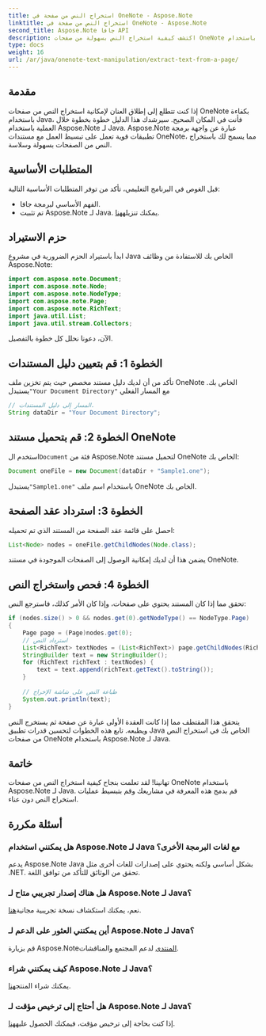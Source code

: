 ```yaml
---
title: استخراج النص من صفحة في OneNote - Aspose.Note
linktitle: استخراج النص من صفحة في OneNote - Aspose.Note
second_title: Aspose.Note جافا API
description: اكتشف كيفية استخراج النص بسهولة من صفحات OneNote باستخدام Aspose.Note لـ Java. قم بتبسيط عملياتك باستخدام هذا الدليل الشامل خطوة بخطوة.
type: docs
weight: 16
url: /ar/java/onenote-text-manipulation/extract-text-from-a-page/
---
```

## مقدمة
إذا كنت تتطلع إلى إطلاق العنان لإمكانية استخراج النص من صفحات OneNote بكفاءة باستخدام Java، فأنت في المكان الصحيح. سيرشدك هذا الدليل خطوة بخطوة خلال العملية باستخدام Aspose.Note لـ Java. Aspose.Note عبارة عن واجهة برمجة تطبيقات قوية تعمل على تبسيط العمل مع مستندات OneNote، مما يسمح لك باستخراج النص من الصفحات بسهولة وسلاسة.
## المتطلبات الأساسية
قبل الغوص في البرنامج التعليمي، تأكد من توفر المتطلبات الأساسية التالية:
- الفهم الأساسي لبرمجة جافا.
-  تم تثبيت Aspose.Note لـ Java. يمكنك تنزيله[هنا](https://releases.aspose.com/note/java/).
## حزم الاستيراد
ابدأ باستيراد الحزم الضرورية في مشروع Java الخاص بك للاستفادة من وظائف Aspose.Note:
```java
import com.aspose.note.Document;
import com.aspose.note.Node;
import com.aspose.note.NodeType;
import com.aspose.note.Page;
import com.aspose.note.RichText;
import java.util.List;
import java.util.stream.Collectors;
```
الآن، دعونا نحلل كل خطوة بالتفصيل.
## الخطوة 1: قم بتعيين دليل المستندات
 تأكد من أن لديك دليل مستند مخصص حيث يتم تخزين ملف OneNote الخاص بك. يستبدل`"Your Document Directory"` مع المسار الفعلي
```java
// المسار إلى دليل المستندات.
String dataDir = "Your Document Directory";
```
## الخطوة 2: قم بتحميل مستند OneNote
 استخدم ال`Document` فئة من Aspose.Note لتحميل مستند OneNote الخاص بك:
```java
Document oneFile = new Document(dataDir + "Sample1.one");
```
 يستبدل`"Sample1.one"` باستخدام اسم ملف OneNote الخاص بك.
## الخطوة 3: استرداد عقد الصفحة
احصل على قائمة عقد الصفحة من المستند الذي تم تحميله:
```java
List<Node> nodes = oneFile.getChildNodes(Node.class);
```
يضمن هذا أن لديك إمكانية الوصول إلى الصفحات الموجودة في مستند OneNote.
## الخطوة 4: فحص واستخراج النص
تحقق مما إذا كان المستند يحتوي على صفحات، وإذا كان الأمر كذلك، فاسترجع النص:
```java
if (nodes.size() > 0 && nodes.get(0).getNodeType() == NodeType.Page)
{
    Page page = (Page)nodes.get(0);
    // استرداد النص
    List<RichText> textNodes = (List<RichText>) page.getChildNodes(RichText.class);
    StringBuilder text = new StringBuilder();
    for (RichText richText : textNodes) {
        text = text.append(richText.getText().toString());
    }
    
    // طباعة النص على شاشة الإخراج
    System.out.println(text);
}
```
يتحقق هذا المقتطف مما إذا كانت العقدة الأولى عبارة عن صفحة ثم يستخرج النص ويطبعه.
تابع هذه الخطوات لتحسين قدرات تطبيق Java الخاص بك في استخراج النص من صفحات OneNote باستخدام Aspose.Note لـ Java.
## خاتمة
تهانينا! لقد تعلمت بنجاح كيفية استخراج النص من صفحات OneNote باستخدام Aspose.Note لـ Java. قم بدمج هذه المعرفة في مشاريعك وقم بتبسيط عمليات استخراج النص دون عناء.
## أسئلة مكررة
### هل يمكنني استخدام Aspose.Note لـ Java مع لغات البرمجة الأخرى؟
يدعم Aspose.Note Java بشكل أساسي ولكنه يحتوي على إصدارات للغات أخرى مثل .NET. تحقق من الوثائق للتأكد من توافق اللغة.
### هل هناك إصدار تجريبي متاح لـ Aspose.Note لـ Java؟
 نعم، يمكنك استكشاف نسخة تجريبية مجانية[هنا](https://releases.aspose.com/).
### أين يمكنني العثور على الدعم لـ Aspose.Note لـ Java؟
 قم بزيارة Aspose.Note[المنتدى](https://forum.aspose.com/c/note/28) لدعم المجتمع والمناقشات.
### كيف يمكنني شراء Aspose.Note لـ Java؟
 يمكنك شراء المنتج[هنا](https://purchase.aspose.com/buy).
### هل أحتاج إلى ترخيص مؤقت لـ Aspose.Note لـ Java؟
 إذا كنت بحاجة إلى ترخيص مؤقت، فيمكنك الحصول عليه[هنا](https://purchase.aspose.com/temporary-license/).